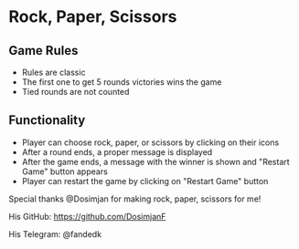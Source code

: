 # Rock, Paper, Scissors

## Game Rules

* Rules are classic
* The first one to get 5 rounds victories wins the game
* Tied rounds are not counted

## Functionality

* Player can choose rock, paper, or scissors by clicking on their icons
* After a round ends, a proper message is displayed
* After the game ends, a message with the winner is shown and "Restart Game" button appears
* Player can restart the game by clicking on "Restart Game" button

Special thanks @Dosimjan for making rock, paper, scissors for me!

His GitHub: https://github.com/DosimjanF

His Telegram: @fandedk